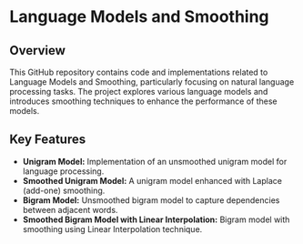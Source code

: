 # Language Models and Smoothing

## Overview
This GitHub repository contains code and implementations related to Language Models and Smoothing, particularly focusing on natural language processing tasks. The project explores various language models and introduces smoothing techniques to enhance the performance of these models.

## Key Features
- **Unigram Model:** Implementation of an unsmoothed unigram model for language processing.
- **Smoothed Unigram Model:** A unigram model enhanced with Laplace (add-one) smoothing.
- **Bigram Model:** Unsmoothed bigram model to capture dependencies between adjacent words.
- **Smoothed Bigram Model with Linear Interpolation:** Bigram model with smoothing using Linear Interpolation technique.
